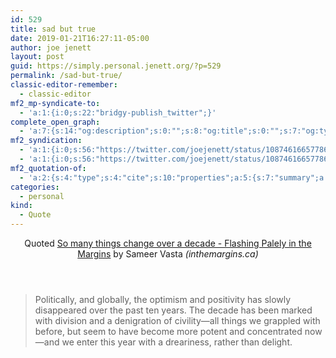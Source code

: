 ```yaml
---
id: 529
title: sad but true
date: 2019-01-21T16:27:11-05:00
author: joe jenett
layout: post
guid: https://simply.personal.jenett.org/?p=529
permalink: /sad-but-true/
classic-editor-remember:
  - classic-editor
mf2_mp-syndicate-to:
  - 'a:1:{i:0;s:22:"bridgy-publish_twitter";}'
complete_open_graph:
  - 'a:7:{s:14:"og:description";s:0:"";s:8:"og:title";s:0:"";s:7:"og:type";s:0:"";s:12:"twitter:card";s:7:"summary";s:15:"twitter:creator";s:0:"";s:19:"twitter:description";s:0:"";s:8:"og:image";s:0:"";}'
mf2_syndication:
  - 'a:1:{i:0;s:56:"https://twitter.com/joejenett/status/1087461665778606081";}'
  - 'a:1:{i:0;s:56:"https://twitter.com/joejenett/status/1087461665778606081";}'
mf2_quotation-of:
  - 'a:2:{s:4:"type";s:4:"cite";s:10:"properties";a:5:{s:7:"summary";a:1:{i:0;s:333:"Politically, and globally, the optimism and positivity has slowly disappeared over the past ten years. The decade has been marked with division and a denigration of civility—all things we grappled with before, but seem to have become more potent and concentrated now—and we enter this year with a dreariness, rather than delight.";}s:4:"name";a:1:{i:0;s:68:"So many things change over a decade - Flashing Palely in the Margins";}s:3:"url";a:1:{i:0;s:43:"https://www.inthemargins.ca/10yearchallenge";}s:11:"publication";a:1:{i:0;s:15:"inthemargins.ca";}s:6:"author";a:2:{s:4:"type";a:1:{i:0;s:6:"h-card";}s:10:"properties";a:2:{s:4:"name";a:1:{i:0;s:12:"Sameer Vasta";}s:3:"url";a:1:{i:0;s:28:"https://www.inthemargins.ca/";}}}}}'
categories:
  - personal
kind:
  - Quote
---
```

<header><span class="kind-display-text">Quoted</span> <a href="https://www.inthemargins.ca/10yearchallenge" class="p-name u-url">So many things change over a decade - Flashing Palely in the Margins</a> by <span class="h-card p-author">Sameer Vasta</span><em> (<span class="p-publication">inthemargins.ca</span>)</em></header>
<blockquote class="e-summary">Politically, and globally, the optimism and positivity has slowly disappeared over the past ten years. The decade has been marked with division and a denigration of civility—all things we grappled with before, but seem to have become more potent and concentrated now—and we enter this year with a dreariness, rather than delight.</blockquote>